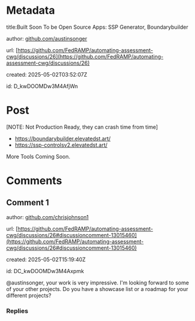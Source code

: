 # Metadata

title:Built Soon To be Open Source Apps: SSP Generator, Boundarybuilder

author: [github.com/austinsonger](https://github.com/austinsonger)

url: [https://github.com/FedRAMP/automating-assessment-cwg/discussions/26](https://github.com/FedRAMP/automating-assessment-cwg/discussions/26)

created: 2025-05-02T03:52:07Z

id: D_kwDOOMDw3M4AfjWn



# Post

[NOTE: Not Production Ready, they can crash time from time]

- https://boundarybuilder.elevatedst.art/ 
- https://ssp-controlsv2.elevatedst.art/

More Tools Coming Soon.



# Comments




## Comment 1

author: [github.com/chrisjohnson1](https://github.com/chrisjohnson1)

url: [https://github.com/FedRAMP/automating-assessment-cwg/discussions/26#discussioncomment-13015460](https://github.com/FedRAMP/automating-assessment-cwg/discussions/26#discussioncomment-13015460)

created: 2025-05-02T15:19:40Z

id: DC_kwDOOMDw3M4Axpmk

@austinsonger, your work is very impressive. I'm looking forward to some of your other projects. Do you have a showcase list or a roadmap for your different projects? 

### Replies

